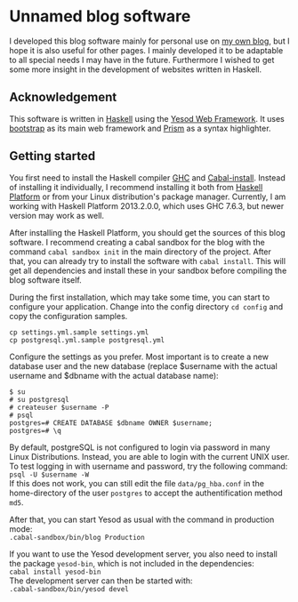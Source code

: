 Unnamed blog software
=====================

I developed this blog software mainly for personal use on [my own blog][blog],
but I hope it is also useful for other pages. I mainly developed it to be
adaptable to all special needs I may have in the future. Furthermore I wished
to get some more insight in the development of websites written in Haskell.

Acknowledgement
---------------

This software is written in [Haskell][haskell] using the
[Yesod Web Framework][yesod]. It uses [bootstrap][bootstrap] as its main web
framework and [Prism][prism] as a syntax highlighter.

Getting started
---------------

You first need to install the Haskell compiler [GHC][ghc] and
[Cabal-install][cabal]. Instead of installing it individually, I
recommend installing it both from [Haskell Platform][platform] or from your
Linux distribution's package manager. Currently, I am working with Haskell
Platform 2013.2.0.0, which uses GHC 7.6.3, but newer version may work as well.

After installing the Haskell Platform, you should get the sources of this blog
software. I recommend creating a cabal sandbox for the blog
with the command `cabal sandbox init` in the main directory of the project.
After that, you can already try to install the software with `cabal install`.
This will get all dependencies and install these in your sandbox before
compiling the blog software itself.

During the first installation, which may take some time, you can start to
configure your application. Change into the config directory `cd config` and
copy the configuration samples.

```
cp settings.yml.sample settings.yml
cp postgresql.yml.sample postgresql.yml
```

Configure the settings as you prefer. Most important is to create a new
database user and the new database (replace $username with the actual username
and $dbname with the actual database name):

```
$ su
# su postgresql
# createuser $username -P
# psql
postgres=# CREATE DATABASE $dbname OWNER $username;
postgres=# \q
```

By default, postgreSQL is not configured to login via password in many 
Linux Distributions. Instead, you are able to login with the current UNIX user.
To test logging in with username and password, try the following command:  
`psql -U $username -W`  
If this does not work, you can still edit the file `data/pg_hba.conf` in the 
home-directory of the user `postgres` to accept the authentification method
`md5`.

After that, you can start Yesod as usual with the command in production mode:  
`.cabal-sandbox/bin/blog Production`

If you want to use the Yesod development server, you also need to install
the package `yesod-bin`, which is not included in the dependencies:  
`cabal install yesod-bin`  
The development server can then be started with:  
`.cabal-sandbox/bin/yesod devel`

[blog]: http://lusku.de/blog "Blog of Bastian Holst"
[haskell]: http://www.haskell.org/ "Haskell"
[yesod]: http://www.yesodweb.com/ "Yesod Web Framework"
[bootstrap]: http://getbootstrap.com/ "Bootstrap HTML, CSS and JS framework"
[prism]: http://prismjs.com/ "Prism syntax highlighter"
[ghc]: http://ghc.haskell.org/ "The Glasgow Haskell Compiler"
[cabal]: http://www.haskell.org/cabal/ "Cabal"
[platform]: http://www.haskell.org/platform/ "Haskell Platform"